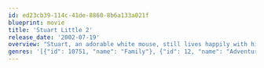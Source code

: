 ```yaml
---
id: ed23cb39-114c-41de-8860-8b6a133a021f
blueprint: movie
title: 'Stuart Little 2'
release_date: '2002-07-19'
overview: "Stuart, an adorable white mouse, still lives happily with his adoptive family, the Littles, on the east side of Manhattan's Central Park. More crazy mouse adventures are in store as Stuart, his human brother, George, and their mischievous cat, Snowbell, set out to rescue a friend."
genres: '[{"id": 10751, "name": "Family"}, {"id": 12, "name": "Adventure"}, {"id": 16, "name": "Animation"}, {"id": 35, "name": "Comedy"}]'
---
```

